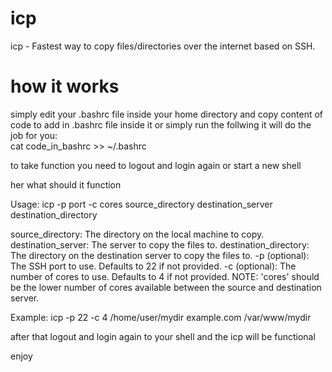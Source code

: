 # icp
icp - Fastest way to copy files/directories over the internet based on SSH.

# how it works
simply edit your .bashrc file inside your home directory and copy content of code to add in .bashrc file inside it or simply run the follwing it will do the job for you:<br>
cat code_in_bashrc >> ~/.bashrc

to take function you need to logout and login again or start a new shell

her what should it function

Usage: icp -p port -c cores source_directory destination_server destination_directory

source_directory: The directory on the local machine to copy.
destination_server: The server to copy the files to.
destination_directory: The directory on the destination server to copy the files to.
-p (optional): The SSH port to use. Defaults to 22 if not provided.
-c (optional): The number of cores to use. Defaults to 4 if not provided.
NOTE: 'cores' should be the lower number of cores available between the source and destination server.

Example: icp -p 22 -c 4 /home/user/mydir example.com /var/www/mydir

after that logout and login again to your shell and the icp will be functional

enjoy
